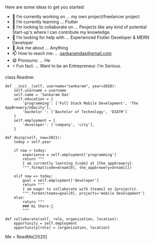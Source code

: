 Here are some ideas to get you started:

- 🔭 I’m currently working on ... my own project/freelancer project
- 🌱 I’m currently learning ... Flutter
- 👯 I’m looking to collaborate on ... Peojects like any kind of potential Start-up's where I can contribute my knowledge.
- 🤔 I’m looking for help with ... Experienced Flutter Developer & MERN Developer
- 💬 Ask me about ... Anything
- 📫 How to reach me: ... sankaramdas@gmail.com
- 😄 Pronouns: ... He
- ⚡ Fun fact: ... Want to be an Entrepreneur. I'm Serious.


class Readme:

    def __init__(self, username="sankaram", year=2020):
        self.username = username
        self.name = 'Sankaram Das'
        self.education = {
            'programming': ['Full Stack Mobile Development', 'The AppBrewery/Udacity'],
            'bachelor ': ['Bachelor of Technology', 'DIATM']
        }
        self.employment = {
            'developer': ['company', 'city'],
        }

    def doing(self, now=2021):
        today = self.year

        if now < today:
            experience = self.employment['programming']
            return """
            I am currently learning {code} at {the_appbrewery}.
            """.format(code=dream[0], the_appbrewery=dream[1])
        
        elif now => today:
            goal = self.employment['developer']
            return """
            I am eager to collaborate with {teams} on {projects}.
            """.format(teams=goal[0], projects='mobile development')
        else:
            return """
            ### Hi there 👋
            """
        
    def collaborate(self, role, organization, location):
        opportunity = self.employment
        opportunity[role] = [organization, location]

Me = ReadMe[2020]
